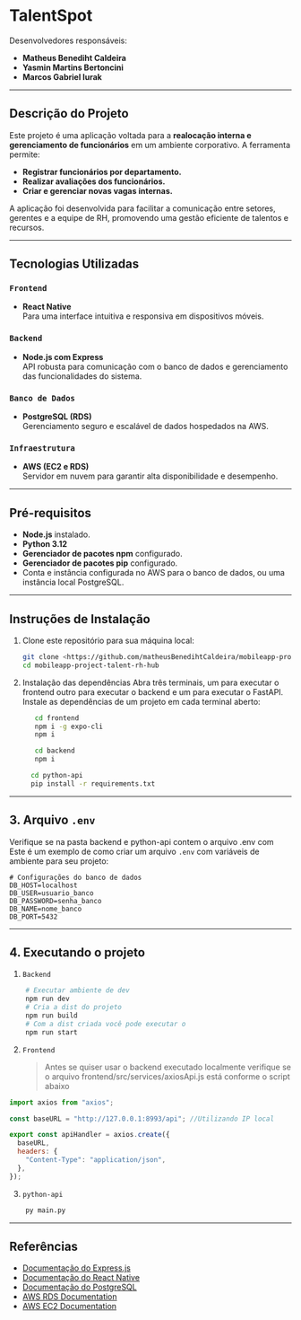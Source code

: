 # TalentSpot
Desenvolvedores responsáveis:
- **Matheus Benediht Caldeira**
- **Yasmin Martins Bertoncini**
- **Marcos Gabriel Iurak**

--- 

## Descrição do Projeto

Este projeto é uma aplicação voltada para a **realocação interna e gerenciamento de funcionários** em um ambiente corporativo. A ferramenta permite:

- **Registrar funcionários por departamento.**
- **Realizar avaliações dos funcionários.**
- **Criar e gerenciar novas vagas internas.**

A aplicação foi desenvolvida para facilitar a comunicação entre setores, gerentes e a equipe de RH, promovendo uma gestão eficiente de talentos e recursos.

---

## Tecnologias Utilizadas

### `Frontend`
- **React Native**  
Para uma interface intuitiva e responsiva em dispositivos móveis.

### `Backend`
- **Node.js com Express**  
API robusta para comunicação com o banco de dados e gerenciamento das funcionalidades do sistema.

### `Banco de Dados`
- **PostgreSQL (RDS)**  
Gerenciamento seguro e escalável de dados hospedados na AWS.

### `Infraestrutura`
- **AWS (EC2 e RDS)**  
Servidor em nuvem para garantir alta disponibilidade e desempenho.

---

## Pré-requisitos

- **Node.js** instalado.
- **Python 3.12**
- **Gerenciador de pacotes npm** configurado.
- **Gerenciador de pacotes pip** configurado.
- Conta e instância configurada no AWS para o banco de dados, ou uma instância local PostgreSQL.

---

## Instruções de Instalação

1. Clone este repositório para sua máquina local:
   ```bash
   git clone <https://github.com/matheusBenedihtCaldeira/mobileapp-project-talent-rh-hub.git>
   cd mobileapp-project-talent-rh-hub
2. Instalação das dependências
Abra três terminais, um para executar o frontend outro para executar o backend e um para executar o FastAPI.
Instale as dependências de um projeto em cada terminal aberto:
    ```bash
       cd frontend
       npm i -g expo-cli
       npm i
    ```
    ```bash
       cd backend
       npm i
     ```
     ```bash
       cd python-api
       pip install -r requirements.txt
     ```
     
---

## 3. Arquivo `.env`
Verifique se na pasta backend e python-api contem o arquivo .env com 
Este é um exemplo de como criar um arquivo `.env` com variáveis de ambiente para seu projeto:

```env
# Configurações do banco de dados
DB_HOST=localhost
DB_USER=usuario_banco
DB_PASSWORD=senha_banco
DB_NAME=nome_banco
DB_PORT=5432
```

---


## 4. Executando o projeto
1. `Backend`
```bash
    # Executar ambiente de dev
    npm run dev
    # Cria a dist do projeto
    npm run build
    # Com a dist criada você pode executar o
    npm run start
```

2. `Frontend`

    >Antes se quiser usar o backend executado localmente verifique se o arquivo frontend/src/services/axiosApi.js está conforme o script abaixo

```javascript
import axios from "axios";

const baseURL = "http://127.0.0.1:8993/api"; //Utilizando IP local

export const apiHandler = axios.create({
  baseURL,
  headers: {
    "Content-Type": "application/json",
  },
});

```
3. `python-api`
```bash
    py main.py
```

---

## Referências

- [Documentação do Express.js](https://expressjs.com/)
- [Documentação do React Native](https://reactnative.dev/docs/getting-started)
- [Documentação do PostgreSQL](https://www.postgresql.org/docs/)
- [AWS RDS Documentation](https://docs.aws.amazon.com/rds/index.html)
- [AWS EC2 Documentation](https://docs.aws.amazon.com/ec2/)
